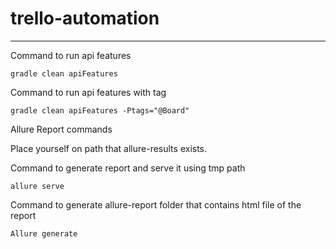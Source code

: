 # trello-automation

---

Command to run api features

```shell
gradle clean apiFeatures
```
Command to run api features with tag

```shell
gradle clean apiFeatures -Ptags="@Board"
```

Allure Report commands

Place yourself on path that allure-results exists.

Command to generate report and serve it using tmp path
```shell
allure serve
```
Command to generate allure-report folder that contains html file of the report

```shell
Allure generate
```
